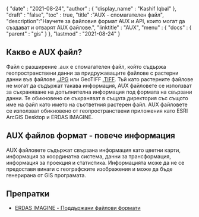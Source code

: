 {
  "date" : "2021-08-24",
  "author" : {
    "display_name" : "Kashif Iqbal"
},
  "draft" : "false",
  "toc" : true,
  "title" :"AUX - спомагателен файл",
  "description":"Научете за файловия формат AUX и API, които могат да създават и отварят AUX файлове.",
  "linktitle" : "AUX",
  "menu" : {
    "docs" : {
      "parent" : "gis"
}
},
  "lastmod" : "2021-08-24"
}

## Какво е AUX файл?

Файл с разширение .aux е спомагателен файл, който съдържа геопространствени данни за придружаващите файлове с растерни данни във файлове [.JPG](/bg/image/jpeg/) или GeoTIFF [.TIFF](/bg/image/tiff/). Тъй като растерните файлове не могат да съдържат такава информация, AUX файловете се използват за съхраняване на допълнителна информация под формата на свързани данни. Те обикновено се съхраняват в същата директория със същото име на файл като името на съответния растерен файл. AUX файловете се използват обикновено от геопространствени приложения като ESRI ArcGIS Desktop и ERDAS IMAGINE.

## AUX файлов формат - повече информация

AUX файловете съдържат свързана информация като цветни карти, информация за координатна система, данни за трансформация, информация за проекция и статистика. Информацията може да не се предоставя винаги с географските изображения и може да бъде генерирана от GIS програмата.

## Препратки

* [ERDAS IMAGINE - Поддържани файлови формати](https://www.hexagongeospatial.com/products/power-portfolio/erdas-imagine#imagine-technical-documents)

